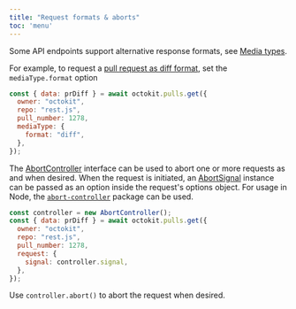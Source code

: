 ```yaml
---
title: "Request formats & aborts"
toc: 'menu'
---
```


Some API endpoints support alternative response formats, see [Media types](https://docs.github.com/en/rest/overview/media-types).

For example, to request a [pull request as diff format](https://docs.github.com/en/rest/overview/media-types#commits-commit-comparison-and-pull-requests), set the `mediaType.format` option

```js
const { data: prDiff } = await octokit.pulls.get({
  owner: "octokit",
  repo: "rest.js",
  pull_number: 1278,
  mediaType: {
    format: "diff",
  },
});
```

The [AbortController](https://developer.mozilla.org/en-US/docs/Web/API/AbortController) interface can be used to abort one or more requests as and when desired. When the request is initiated, an [AbortSignal](https://developer.mozilla.org/en-US/docs/Web/API/AbortSignal) instance can be passed as an option inside the request's options object. For usage in Node, the [`abort-controller`](https://github.com/mysticatea/abort-controller) package can be used.

```js
const controller = new AbortController();
const { data: prDiff } = await octokit.pulls.get({
  owner: "octokit",
  repo: "rest.js",
  pull_number: 1278,
  request: {
    signal: controller.signal,
  },
});
```

Use `controller.abort()` to abort the request when desired.
